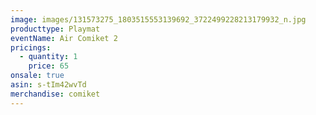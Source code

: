 ```yaml
---
image: images/131573275_1803515553139692_3722499228213179932_n.jpg
producttype: Playmat
eventName: Air Comiket 2
pricings:
  - quantity: 1
    price: 65
onsale: true
asin: s-tIm42wvTd
merchandise: comiket
---
```

